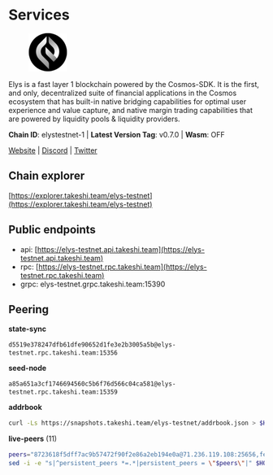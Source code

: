 # Services

<figure><img src="https://github.com/takeshi-val/Logo/raw/main/elys.png" alt=""><figcaption></figcaption></figure>

Elys is a fast layer 1 blockchain powered by the Cosmos-SDK.  It is the first, and only, decentralized suite of financial  applications in the Cosmos ecosystem that has built-in native  bridging capabilities for optimal user experience and value  capture, and native margin trading capabilities that are  powered by liquidity pools & liquidity providers.

**Chain ID**: elystestnet-1 | **Latest Version Tag**: v0.7.0 | **Wasm**: OFF

[Website](https://elys.network) | [Discord](https://discord.gg/R9Gr6Vh7vC) | [Twitter](https://twitter.com/elys_network)






## Chain explorer
[https://explorer.takeshi.team/elys-testnet](https://explorer.takeshi.team/elys-testnet)

## Public endpoints

* api: [https://elys-testnet.api.takeshi.team](https://elys-testnet.api.takeshi.team)
* rpc: [https://elys-testnet.rpc.takeshi.team](https://elys-testnet.rpc.takeshi.team)
* grpc: elys-testnet.grpc.takeshi.team:15390

## Peering

**state-sync**

```text
d5519e378247dfb61dfe90652d1fe3e2b3005a5b@elys-testnet.rpc.takeshi.team:15356
```

**seed-node**

```text
a85a651a3cf1746694560c5b6f76d566c04ca581@elys-testnet.rpc.takeshi.team:15359
```

**addrbook**
```bash
curl -Ls https://snapshots.takeshi.team/elys-testnet/addrbook.json > $HOME/.elys/config/addrbook.json
```

**live-peers** (11)
```bash
peers="8723618f5dff7ac9b57472f90f2e86a2eb194e0a@71.236.119.108:25656,fed5ba77a69a4e75f44588f794999e9ca0c6b440@45.67.217.22:21956,ab4068efcb0e1401ff1b08f9269fa88151a640c0@154.12.229.78:26656,f29fe386022c463b3945955efe2b753e3bcad9a9@45.151.122.202:26656,e27c08c6159ebe0fb6293336ee51e68c35fe2102@31.220.84.183:60756,8851667ffc0b35d3a993fce617fd7a1a736729ad@65.21.126.180:30656,01aaf7bce61622ab4f2f6cedbc57fa3aa5d3cf3c@167.235.1.101:26676,a2a6baf0da022e38f237d76dc60ba9994dd07120@194.163.167.138:54656,44f3a9ac5bfe5292edaea6e00ed2fdc4b0384573@143.198.198.204:26656,ae22b82b1dc34fa0b1a64854168692310f562136@198.27.74.140:26656,d5519e378247dfb61dfe90652d1fe3e2b3005a5b@65.109.68.190:15356"
sed -i -e "s|^persistent_peers *=.*|persistent_peers = \"$peers\"|" $HOME/.elys/config/config.toml
```
